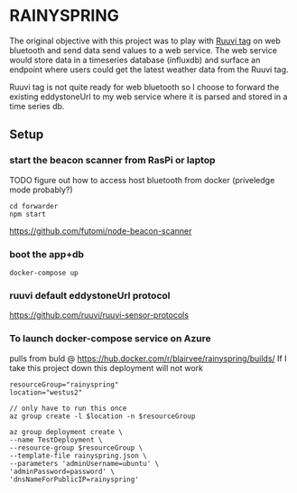 # RAINYSPRING

The original objective with this project was to play with [Ruuvi tag](https://ruuvi.com/) on web bluetooth and send data send values to a web service. The web service would store data in a timeseries database (influxdb) and surface an endpoint where users could get the latest weather data from the Ruuvi tag.

Ruuvi tag is not quite ready for web bluetooth so I choose to forward the existing eddystoneUrl to my web service where it is parsed and stored in a time series db. 

## Setup

### start the beacon scanner from RasPi or laptop
TODO figure out how to access host bluetooth from docker (priveledge mode probably?)

```
cd forwarder
npm start
```
https://github.com/futomi/node-beacon-scanner

### boot the app+db

```
docker-compose up
```

### ruuvi default eddystoneUrl protocol
https://github.com/ruuvi/ruuvi-sensor-protocols

### To launch docker-compose service on Azure


pulls from buld @ https://hub.docker.com/r/blairvee/rainyspring/builds/
If I take this project down this deployment will not work
```
resourceGroup="rainyspring"
location="westus2"

// only have to run this once
az group create -l $location -n $resourceGroup

az group deployment create \
--name TestDeployment \
--resource-group $resourceGroup \
--template-file rainyspring.json \
--parameters 'adminUsername=ubuntu' \
'adminPassword=password' \
'dnsNameForPublicIP=rainyspring'

```